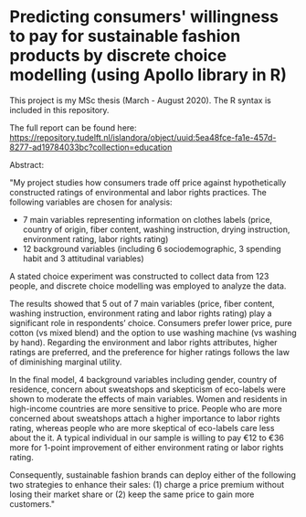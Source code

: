 # Predicting consumers' willingness to pay for sustainable fashion products by discrete choice modelling (using Apollo library in R)

This project is my MSc thesis (March - August 2020). The R syntax is included in this repository.

The full report can be found here:
https://repository.tudelft.nl/islandora/object/uuid:5ea48fce-fa1e-457d-8277-ad19784033bc?collection=education


Abstract:


"My project studies how consumers trade off price against hypothetically constructed ratings of environmental and labor rights practices. The following variables are chosen for analysis:
- 7 main variables representing information on clothes labels (price, country of origin, fiber content, washing instruction, drying instruction, environment rating, labor rights rating)
- 12 background variables (including 6 sociodemographic, 3 spending habit and 3 attitudinal variables) 


A stated choice experiment was constructed to collect data from 123 people, and discrete choice modelling was employed to analyze the data. 


The results showed that 5 out of 7 main variables (price, fiber content, washing instruction, environment rating and labor rights rating) play a significant role in respondents’ choice. Consumers prefer lower price, pure cotton (vs mixed blend) and the option to use washing machine (vs washing by hand). Regarding the environment and labor rights attributes, higher ratings are preferred, and the preference for higher ratings follows the law of diminishing marginal utility. 


In the final model, 4 background variables including gender, country of residence, concern about sweatshops and skepticism of eco-labels were shown to moderate the effects of main variables. Women and residents in high-income countries are more sensitive to price. People who are more concerned about sweatshops attach a higher importance to labor rights rating, whereas people who are more skeptical of eco-labels care less about the it. A typical individual in our sample is willing to pay €12 to €36 more for 1-point improvement of either environment rating or labor rights rating. 


Consequently, sustainable fashion brands can deploy either of the following two strategies to enhance their sales: (1) charge a price premium without losing their market share or (2) keep the same price to gain more customers."

